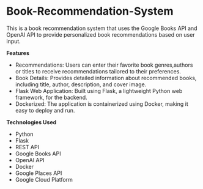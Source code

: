 # Book-Recommendation-System

This is a book recommendation system that uses the Google Books API and OpenAI API to provide personalized book recommendations based on user input.

**Features**
- Recommendations: Users can enter their favorite book genres,authors or titles to receive recommendations tailored to their preferences.
- Book Details: Provides detailed information about recommended books, including title, author, description, and cover image.
- Flask Web Application: Built using Flask, a lightweight Python web framework, for the backend.
- Dockerized: The application is containerized using Docker, making it easy to deploy and run.

**Technologies Used**
- Python
- Flask
- REST API
- Google Books API
- OpenAI API
- Docker
- Google Places API
- Google Cloud Platform
